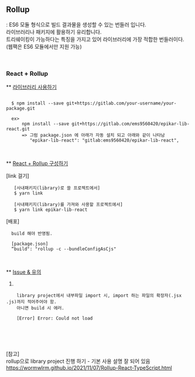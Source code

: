 
## Rollup 
  : ES6 모듈 형식으로 빌드 결과물을 생성할 수 있는 번들러 입니다. <br/>
    라이브러리나 패키지에 활용하기 유리합니다. <br/>
    트리쉐이킹이 가능하다는 특징을 가지고 있어 라이브러리에 가장 적합한 번들러이다. (웹팩은 ES6 모듈에서만 지원 가능) <br/>

<br/>

### React + Rollup

  ** [라이브러리 사용하기]() <br/>
  ```

    $ npm install --save git+https://gitlab.com/your-username/your-package.git

    ex>
        npm install --save git+https://gitlab.com/ems9560420/epikar-lib-react.git
        => 그럼 package.json 에 아래가 자동 설치 되고 아래와 같이 나타남
           "epikar-lib-react": "gitlab:ems9560420/epikar-lib-react",
  ```


<br/>


  ** [React + Rollup 구성하기]() <br/>

  
  [link 걸기] <br/>
  
  ```
     [사내패키지(library)로 쓸 프로젝트에서]
     $ yarn link

     [사내패키지(library)를 가져와 사용할 프로젝트에서]
     $ yarn link epikar-lib-react
  ```

  [배포] <br/>
  
  ```
    build 해야 반영됨.

    [package.json]
    “build": "rollup -c --bundleConfigAsCjs"
  ```


<br/>


  ** [Issue & 유의]() <br/>

  1) <br/>
  ```
      library project에서 내부파일 import 시, import 하는 파일의 확장자(.jsx .js)까지 적어주어야 함. 
      아니면 build 시 에러.

      [Error] Error: Could not load
  ```

<br/><br/><br/>


[참고] <br/>
rollup으로 library project 진행 하기 - 기본 사용 설명 잘 되어 있음 <br/>
https://wormwlrm.github.io/2021/11/07/Rollup-React-TypeScript.html


